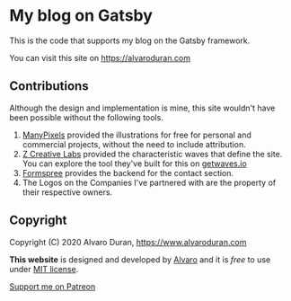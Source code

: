 # My blog on Gatsby

This is the code that supports my blog on the Gatsby framework.

You can visit this site on https://alvaroduran.com


## Contributions

Although the design and implementation is mine, this site wouldn't have been possible without the following tools.

1. [ManyPixels](https://www.manypixels.co/) provided the illustrations for free for personal and commercial projects, without the need to include attribution.
2. [Z Creative Labs](https://www.zcreativelabs.com/) provided the characteristic waves that define the site. You can explore the tool they've built for this on [getwaves.io](https://getwaves.io)
3. [Formspree](https://formspree.io/) provides the backend for the contact section.
4. The Logos on the Companies I've partnered with are the property of their respective owners.

## Copyright

Copyright (C) 2020 Alvaro Duran, https://www.alvaroduran.com

**This website** is designed and developed by [Alvaro](https://alvaroduran.com) and it is *free* to use under [MIT license](https://alvaroduran.mit-license.org/).

<a href="https://patreon.com/alvaroduran" target="_blank">Support me on Patreon</a>
